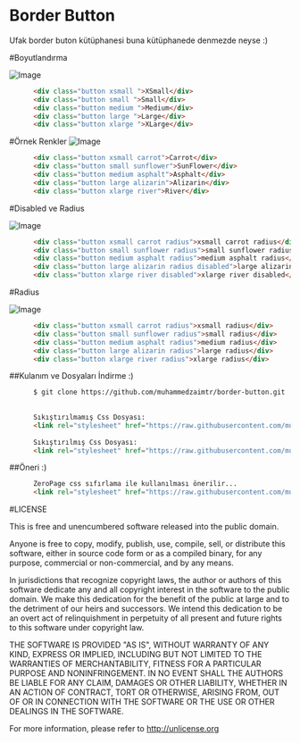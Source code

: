 # Border Button


Ufak border buton kütüphanesi buna kütüphanede denmezde neyse :)

#Boyutlandırma

![Image](https://raw.githubusercontent.com/muhammedzaimtr/border-buttom/master/image/1.png)

```html
      <div class="button xsmall ">XSmall</div>
      <div class="button small ">Small</div>
      <div class="button medium ">Medium</div>
      <div class="button large ">Large</div>
      <div class="button xlarge ">XLarge</div>
```
#Örnek Renkler
![Image](https://raw.githubusercontent.com/muhammedzaimtr/border-buttom/master/image/2.png)

```html
      <div class="button xsmall carrot">Carrot</div>
      <div class="button small sunflower">SunFlower</div>
      <div class="button medium asphalt">Asphalt</div>
      <div class="button large alizarin">Alizarin</div>
      <div class="button xlarge river">River</div>
```
#Disabled ve Radius

![Image](https://raw.githubusercontent.com/muhammedzaimtr/border-buttom/master/image/3.png)

```html
      <div class="button xsmall carrot radius">xsmall carrot radius</div>
      <div class="button small sunflower radius">small sunflower radius</div>
      <div class="button medium asphalt radius">medium asphalt radius</div>
      <div class="button large alizarin radius disabled">large alizarin radius disabled</div>
      <div class="button xlarge river disabled">xlarge river disabled</div>
```

#Radius

![Image](https://raw.githubusercontent.com/muhammedzaimtr/border-buttom/master/image/4.png)

```html
      <div class="button xsmall carrot radius">xsmall radius</div>
      <div class="button small sunflower radius">small radius</div>
      <div class="button medium asphalt radius">medium radius</div>
      <div class="button large alizarin radius">large radius</div>
      <div class="button xlarge river radius">xlarge radius</div>
```

##Kulanım ve Dosyaları İndirme :)
```html
      $ git clone https://github.com/muhammedzaimtr/border-button.git
      
      
      Sıkıştırılmamış Css Dosyası:
      <link rel="stylesheet" href="https://raw.githubusercontent.com/muhammedzaimtr/border-buttom/master/border-button.css" media="screen" title="no title" charset="utf-8">
          
      Sıkıştırılmış Css Dosyası:    
      <link rel="stylesheet" href="https://raw.githubusercontent.com/muhammedzaimtr/border-buttom/master/border-button-min.css" media="screen" title="no title" charset="utf-8">

```

##Öneri :)
```html
      ZeroPage css sıfırlama ile kullanılması önerilir...
      <link rel="stylesheet" href="https://raw.githubusercontent.com/muhammedzaimtr/ZeroPage/master/zeropage-v1.css" media="screen" title="no title" charset="utf-8">

```

#LICENSE

This is free and unencumbered software released into the public domain.

Anyone is free to copy, modify, publish, use, compile, sell, or
distribute this software, either in source code form or as a compiled
binary, for any purpose, commercial or non-commercial, and by any
means.

In jurisdictions that recognize copyright laws, the author or authors
of this software dedicate any and all copyright interest in the
software to the public domain. We make this dedication for the benefit
of the public at large and to the detriment of our heirs and
successors. We intend this dedication to be an overt act of
relinquishment in perpetuity of all present and future rights to this
software under copyright law.

THE SOFTWARE IS PROVIDED "AS IS", WITHOUT WARRANTY OF ANY KIND,
EXPRESS OR IMPLIED, INCLUDING BUT NOT LIMITED TO THE WARRANTIES OF
MERCHANTABILITY, FITNESS FOR A PARTICULAR PURPOSE AND NONINFRINGEMENT.
IN NO EVENT SHALL THE AUTHORS BE LIABLE FOR ANY CLAIM, DAMAGES OR
OTHER LIABILITY, WHETHER IN AN ACTION OF CONTRACT, TORT OR OTHERWISE,
ARISING FROM, OUT OF OR IN CONNECTION WITH THE SOFTWARE OR THE USE OR
OTHER DEALINGS IN THE SOFTWARE.

For more information, please refer to <http://unlicense.org>



